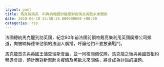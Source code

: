```yaml
---
layout: post
title: 馬克龍訪英　料與約翰遜討論應對疫情及英歐未來關係
date: 2020-06-18 22:58:25.000000000 +08:00
categories: rss
---
```


法國總統馬克龍到訪英國，紀念80年前法國前領袖戴高樂利用英國廣播公司頻道，向被納粹德軍佔領的法國人廣播，呼籲他們不要放棄戰鬥。

馬克龍首先與英國王儲查理斯會面，並一同檢閱儀仗隊。馬克龍之後與英國首相約翰遜會談，預計應對新型肺炎疫情及英歐未來關係，將會成為討論的議題。
